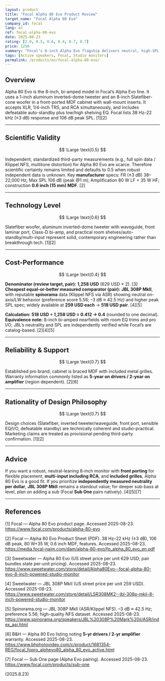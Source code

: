 ```yaml
---
layout: product
title: "Focal Alpha 80 Evo Product Review"
target_name: "Focal Alpha 80 Evo"
company_id: focal
lang: en
ref: focal-alpha-80-evo
date: 2025-08-23
rating: [2.9, 0.5, 0.6, 0.4, 0.7, 0.7]
price: 1258
summary: "Focal’s 8-inch Alpha Evo flagship delivers neutral, high-SPL nearfield monitoring with practical features. Specs are solid, but independent measurements are scarce; cost-performance is moderate versus measured, cheaper rivals."
tags: [Active speakers, Focal, Studio monitors]
permalink: /products/en/focal-alpha-80-evo/
---
```

## Overview

Alpha 80 Evo is the 8-inch, bi-amped model in Focal’s Alpha Evo line. It uses a 1-inch aluminum inverted-dome tweeter and an 8-inch Slatefiber-cone woofer in a front-ported MDF cabinet with wall-mount inserts. It accepts XLR, 1/4-inch TRS, and RCA simultaneously, and includes defeatable auto-standby plus low/high shelving EQ. Focal lists 38 Hz–22 kHz (±3 dB) response and 106 dB peak SPL. [1][2]

---

## Scientific Validity

$$ \Large \text{0.5} $$

Independent, standardized third-party measurements (e.g., full spin data / Klippel NFS, multitone distortion) for Alpha 80 Evo are scarce. Therefore scientific certainty remains limited and defaults to 0.5 when robust independent data is unknown. Key **manufacturer** specs: FR (±3 dB) 38–22,000 Hz; Max SPL 106 dB (peak @1 m); Amplification 80 W LF + 35 W HF; construction **0.6 inch (15 mm) MDF**. [2]

---

## Technology Level

$$ \Large \text{0.6} $$

Slatefiber woofer, aluminum inverted-dome tweeter with waveguide, front laminar port, Class-D bi-amp, and practical room shelves/auto-standby/multi-input represent solid, contemporary engineering rather than breakthrough tech. [1][2]

---

## Cost-Performance

$$ \Large \text{0.4} $$

**Denominator (review target, pair):** **1,258 USD** (629 USD × 2). [3]  
**Cheapest equal-or-better measured comparator (pair):** **JBL 308P MkII**, with reputable **spinorama** data (Klippel NFS via ASR) showing neutral on-axis/LW behavior (preference score 5.56; –3 dB ≈ 42.5 Hz) and higher peak SPL spec; widely available at **259 USD each** → **518 USD pair**. [4][5]

**Calculation:** **518 USD ÷ 1,258 USD = 0.412 → 0.4** (rounded to one decimal).  
**Equivalence note:** 8-inch bi-amped nearfields with room EQ trims and pro I/O; JBL’s neutrality and SPL are independently verified while Focal’s are catalog-based. [2][4][5]

---

## Reliability & Support

$$ \Large \text{0.7} $$

Established pro brand; cabinet is braced MDF with included metal grilles. Warranty information commonly listed as **5-year on drivers / 2-year on amplifier** (region dependent). [2][6]

---

## Rationality of Design Philosophy

$$ \Large \text{0.7} $$

Design choices (Slatefiber, inverted tweeter/waveguide, front port, sensible EQ/I/O, defeatable standby) are technically coherent and studio-practical. Marketing claims are treated as provisional pending third-party confirmation. [1][2]

---

## Advice

If you want a robust, neutral-leaning 8-inch monitor with **front porting** for flexible placement, **multi-input including RCA**, and **included grilles**, Alpha 80 Evo is a good fit. If you prioritize **independently measured neutrality per dollar**, **JBL 308P MkII** remains a standout value; for deeper sub-bass at level, plan on adding a sub (Focal **Sub One** pairs natively). [4][5][7]

---

## References

[1] Focal — Alpha 80 Evo product page. Accessed 2025-08-23.  
https://www.focal.com/products/alpha-80-evo

[2] Focal — Alpha 80 Evo Product Sheet (PDF). 38 Hz–22 kHz (±3 dB), 106 dB peak, 80 W+35 W, 0.6 inch MDF, features. Accessed 2025-08-23.  
https://media.focal-naim.com/dam/alpha-80-evo/fp_alpha_80_evo_en.pdf

[3] Sweetwater — Alpha 80 Evo (US street price per unit 629 USD; pair bundles state per-unit pricing). Accessed 2025-08-23.  
https://www.sweetwater.com/store/detail/Alpha80Evo--focal-alpha-80-evo-8-inch-powered-studio-monitor

[4] Sweetwater — JBL 308P MkII (US street price per unit 259 USD). Accessed 2025-08-23.  
https://www.sweetwater.com/store/detail/LSR308MK2--jbl-308p-mkii-8-inch-powered-studio-monitor

[5] Spinorama.org — JBL 308P MkII (ASR/Klippel NFS). –3 dB ≈ 42.5 Hz; preference 5.56; high-quality NFS dataset. Accessed 2025-08-23.  
https://www.spinorama.org/speakers/JBL%20308P%20Mark%20ii/ASR/index_asr.html

[6] B&H — Alpha 80 Evo listing noting **5-yr drivers / 2-yr amplifier** warranty. Accessed 2025-08-23.  
https://www.bhphotovideo.com/c/product/1681354-REG/focal_fopro_alphevo80_alpha_80_evo_active.html

[7] Focal — Sub One page (Alpha Evo pairing). Accessed 2025-08-23.  
https://www.focal.com/products/sub-one

(2025.8.23)

